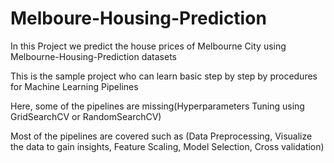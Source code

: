 # Melboure-Housing-Prediction

In this Project we predict the house prices of Melbourne City using Melbourne-Housing-Prediction datasets

This is the sample project who can learn basic step by step by procedures for Machine Learning Pipelines

Here, some of the pipelines are missing(Hyperparameters Tuning using GridSearchCV or RandomSearchCV) 

Most of the pipelines are covered such as (Data Preprocessing, Visualize the data to gain insights, Feature Scaling, Model Selection, Cross validation)
